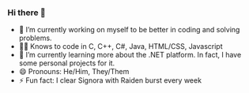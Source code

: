 ### Hi there 👋

- 🔭 I’m currently working on myself to be better in coding and solving problems.
- 🧑‍💻 Knows to code in C, C++, C#, Java, HTML/CSS, Javascript
- 🌱 I’m currently learning more about the .NET platform. In fact, I have some personal projects for it.
- 😄 Pronouns: He/Him, They/Them
- ⚡ Fun fact: I clear Signora with Raiden burst every week

<!--
**ken-layug/ken-layug** is a ✨ _special_ ✨ repository because its `README.md` (this file) appears on your GitHub profile.

Here are some ideas to get you started:

- 🔭 I’m currently working on ...
- 🌱 I’m currently learning ...
- 👯 I’m looking to collaborate on ...
- 🤔 I’m looking for help with ...
- 💬 Ask me about ...
- 📫 How to reach me: ...
- 😄 Pronouns: ...
- ⚡ Fun fact: ...
-->

